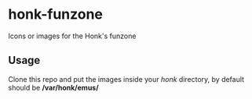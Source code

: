 # honk-funzone
Icons or images for the Honk's funzone

## Usage

Clone this repo and put the images inside your *honk* directory, by default should be **/var/honk/emus/**
